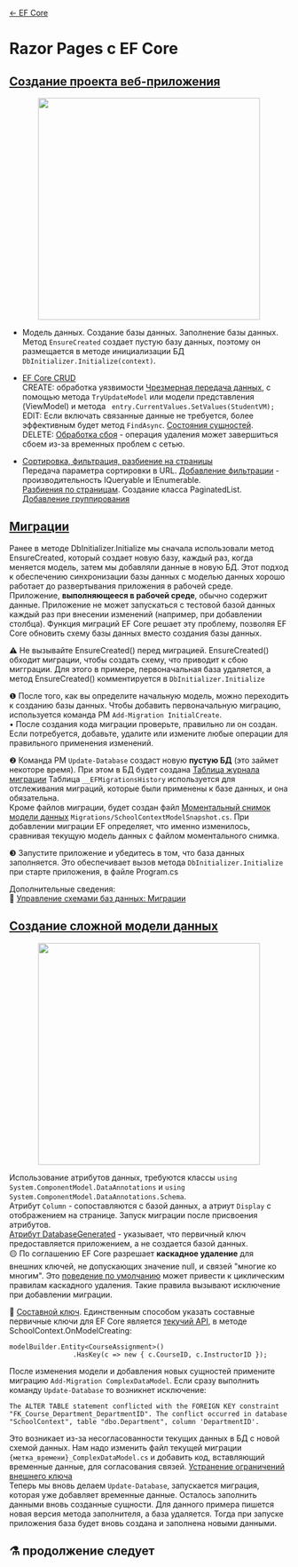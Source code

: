 [← EF Core](/README.md)  

# Razor Pages с EF Core

## [Создание проекта веб-приложения](https://docs.microsoft.com/ru-ru/aspnet/core/data/ef-rp/intro?view=aspnetcore-3.1&tabs=visual-studio)
<p align="center">
   <a  href="https://docs.microsoft.com/ru-ru/aspnet/core/data/ef-rp/intro?view=aspnetcore-3.1&tabs=visual-studio" target="_blank" >
  <img src="https://docs.microsoft.com/ru-ru/aspnet/core/data/ef-rp/intro/_static/data-model-diagram.png?view=aspnetcore-3.1" width="400" alt="">
   </a>
</p>

* Модель данных. Создание базы данных. Заполнение базы данных.
Метод `EnsureCreated` создает пустую базу данных, поэтому он размещается в методе инициализации БД `DbInitializer.Initialize(context)`.  

* [EF Core CRUD](https://docs.microsoft.com/ru-ru/aspnet/core/data/ef-rp/crud?view=aspnetcore-3.1)  
CREATE: обработка уязвимости [Чрезмерная передача данных](https://docs.microsoft.com/ru-ru/aspnet/core/data/ef-rp/crud?view=aspnetcore-3.1#overposting), с помощью метода `TryUpdateModel` или модели представления (ViewModel) и метода ` entry.CurrentValues.SetValues(StudentVM);`  
EDIT: Если включать связанные данные не требуется, более эффективным будет метод `FindAsync`. [Состояния сущностей](https://docs.microsoft.com/ru-ru/aspnet/core/data/ef-rp/crud?view=aspnetcore-3.1#entity-states).  
DELETE: [Обработка сбоя](https://docs.microsoft.com/ru-ru/aspnet/core/data/ef-rp/crud?view=aspnetcore-3.1#update-the-delete-page) - операция удаления может завершиться сбоем из-за временных проблем с сетью.

* [Сортировка, фильтрация, разбиение на страницы](https://docs.microsoft.com/ru-ru/aspnet/core/data/ef-rp/sort-filter-page?view=aspnetcore-3.1)  
Передача параметра сортировки в URL. [Добавление фильтрации](https://docs.microsoft.com/ru-ru/aspnet/core/data/ef-rp/sort-filter-page?view=aspnetcore-3.1#add-filtering) - производительность IQueryable и IEnumerable.  
[Разбиения по страницам](https://docs.microsoft.com/ru-ru/aspnet/core/data/ef-rp/sort-filter-page?view=aspnetcore-3.1#add-paging). Создание класса PaginatedList.  
[Добавление группирования](https://docs.microsoft.com/ru-ru/aspnet/core/data/ef-rp/sort-filter-page?view=aspnetcore-3.1#add-grouping)  

## [Миграции](https://docs.microsoft.com/ru-ru/aspnet/core/data/ef-rp/migrations?view=aspnetcore-3.1&tabs=visual-studio)
Ранее в методе DbInitializer.Initialize мы сначала использовали метод  EnsureCreated, который создает новую базу, каждый раз, когда меняется модель, затем мы добавляли данные в новую БД. Этот подход к обеспечению синхронизации базы данных с моделью данных хорошо работает до развертывания приложения в рабочей среде.  
Приложение, **выполняющееся в рабочей среде**, обычно содержит данные. Приложение не может запускаться с тестовой базой данных каждый раз при внесении изменений (например, при добавлении столбца). Функция миграций EF Core решает эту проблему, позволяя EF Core обновить схему базы данных вместо создания базы данных. 

⚠ Не вызывайте EnsureCreated() перед миграцией. EnsureCreated() обходит миграции, чтобы создать схему, что приводит к сбою мигграции.
Для этого в примере, первоначальная база удаляется, а метод EnsureCreated() комментируется в `DbInitializer.Initialize`

❶ После того, как вы определите начальную модель, можно переходить к созданию базы данных. Чтобы добавить первоначальную миграцию, используется команда PM `Add-Migration InitialCreate`.  
• После создания кода миграции проверьте, правильно ли он создан. Если потребуется, добавьте, удалите или измените любые операции для правильного применения изменений.

❷ Команда PM `Update-Database` создаст новую **пустую БД** (это займет некоторе время). При этом в БД будет создана [Таблица журнала миграции](https://docs.microsoft.com/ru-ru/aspnet/core/data/ef-rp/migrations?view=aspnetcore-3.1&tabs=visual-studio#the-migrations-history-table)
 Таблица `__EFMigrationsHistory` используется для отслеживания миграций, которые были применены к базе данных, и она обязательна.  
 Кроме файлов миграции, будет создан файл [Моментальный снимок модели данных](https://docs.microsoft.com/ru-ru/aspnet/core/data/ef-rp/migrations?view=aspnetcore-3.1&tabs=visual-studio#the-data-model-snapshot) `Migrations/SchoolContextModelSnapshot.cs`. При добавлении миграции EF определяет, что именно изменилось, сравнивая текущую модель данных с файлом моментального снимка.

❸ Запустите приложение и убедитесь в том, что база данных заполняется. Это обеспечивает вызов метода `DbInitializer.Initialize` при старте приложения, в файле Program.cs

Дополнительныe сведения:  
📘 [Управление схемами баз данных: Миграции](https://docs.microsoft.com/ru-ru/ef/core/managing-schemas/migrations/?tabs=dotnet-core-cli)

## [Создание сложной модели данных](https://docs.microsoft.com/ru-ru/aspnet/core/data/ef-rp/complex-data-model?view=aspnetcore-3.1&tabs=visual-studio)

<p align="center">
   <a  href="https://docs.microsoft.com/ru-ru/aspnet/core/data/ef-rp/complex-data-model?view=aspnetcore-3.1&tabs=visual-studio" target="_blank" >
  <img src="https://docs.microsoft.com/ru-ru/aspnet/core/data/ef-rp/complex-data-model/_static/diagram.png?view=aspnetcore-3.1" width="400" alt="">
   </a>
</p>

Использование атрибутов данных, требуются классы `using System.ComponentModel.DataAnnotations` и
`using System.ComponentModel.DataAnnotations.Schema`.  
Атрибут `Column` - сопоставляются с базой данных, а атриут `Display` с отображением на странице. Запуск миграции после присвоения атрибутов.  
[Атрибут DatabaseGenerated](https://docs.microsoft.com/ru-ru/aspnet/core/data/ef-rp/complex-data-model?view=aspnetcore-3.1&tabs=visual-studio#the-databasegenerated-attribute) - указывает, что первичный ключ предоставляется приложением, а не создается базой данных.  
🟡 По соглашению EF Core разрешает **каскадное удаление** для внешних ключей, не допускающих значение null, и связей "многие ко многим". Это [поведение по умолчанию](https://docs.microsoft.com/ru-ru/aspnet/core/data/ef-rp/complex-data-model?view=aspnetcore-3.1&tabs=visual-studio#foreign-key-and-navigation-properties) может привести к циклическим правилам каскадного удаления. Такие правила вызывают исключение при добавлении миграции.

🔵 [Составной ключ](https://docs.microsoft.com/ru-ru/aspnet/core/data/ef-rp/complex-data-model?view=aspnetcore-3.1&tabs=visual-studio#composite-key). Единственным способом указать составные первичные ключи для EF Core является [текучий API](https://docs.microsoft.com/ru-ru/aspnet/core/data/ef-rp/complex-data-model?view=aspnetcore-3.1&tabs=visual-studio#fluent-api-alternative-to-attributes), в методе SchoolContext.OnModelCreating:
```
modelBuilder.Entity<CourseAssignment>()
                .HasKey(c => new { c.CourseID, c.InstructorID });
```
После изменения модели и добавления новых сущностей примените миграцию `Add-Migration ComplexDataModel`. Если сразу выполнить команду `Update-Database` то возникнет исключение:
```
The ALTER TABLE statement conflicted with the FOREIGN KEY constraint "FK_Course_Department_DepartmentID". The conflict occurred in database "SchoolContext", table "dbo.Department", column 'DepartmentID'.
```
Это возникает из-за несогласованности текущих данных в БД с новой схемой данных. Нам надо изменить файл текущей миграции `{метка_времени}_ComplexDataModel.cs` и добавить код, вставляющий временные данные, для согласования связей.
[Устранение ограничений внешнего ключа](https://docs.microsoft.com/ru-ru/aspnet/core/data/ef-rp/complex-data-model?view=aspnetcore-3.1&tabs=visual-studio#apply-the-migration)  
Теперь мы вновь делаем `Update-Database`, запускается миграция, которая уже добавляет временные данные. Осталось заполнить данными вновь созданные сущности. Для данного примера пишется новая версия метода заполнителя, а база удаляется. Тогда при запуске приложения база будет вновь создана и заполнена новыми данными.

## ⚗ продолжение следует


